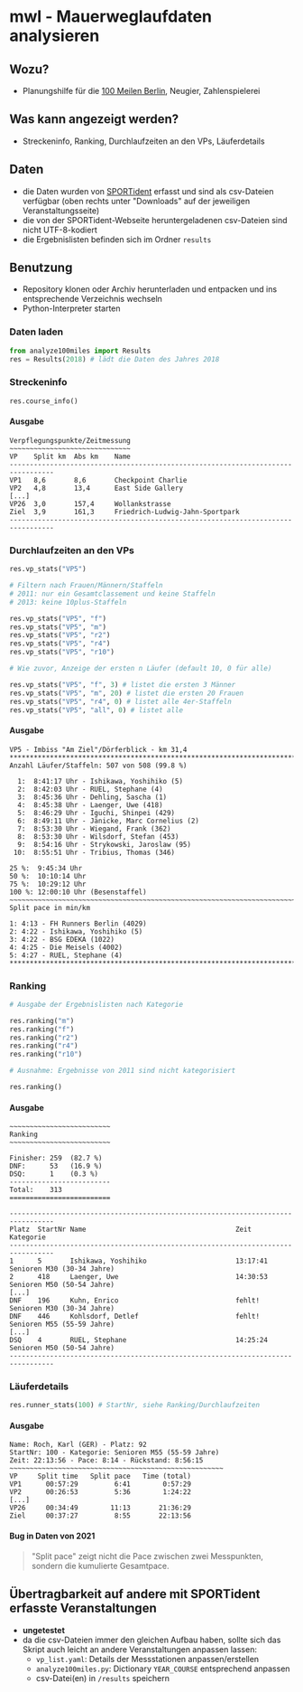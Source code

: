 # mwl - Mauerweglaufdaten analysieren

## Wozu?

* Planungshilfe für die [100 Meilen Berlin](http://100meilen.de/), Neugier, Zahlenspielerei

## Was kann angezeigt werden?

* Streckeninfo, Ranking, Durchlaufzeiten an den VPs, Läuferdetails

## Daten

* die Daten wurden von [SPORTident](https://www.sportident.com/) erfasst und sind als csv-Dateien verfügbar (oben rechts unter "Downloads" auf der jeweiligen Veranstaltungsseite)
* die von der SPORTident-Webseite heruntergeladenen csv-Dateien sind nicht UTF-8-kodiert
* die Ergebnislisten befinden sich im Ordner ``results``

## Benutzung

* Repository klonen oder Archiv herunterladen und entpacken und ins entsprechende Verzeichnis wechseln
* Python-Interpreter starten

### Daten laden

```python
from analyze100miles import Results
res = Results(2018) # lädt die Daten des Jahres 2018
```

### Streckeninfo

```python
res.course_info()
```

#### Ausgabe

```
Verpflegungspunkte/Zeitmessung
~~~~~~~~~~~~~~~~~~~~~~~~~~~~~~
VP    Split km  Abs km    Name
---------------------------------------------------------------------------------
VP1   8,6       8,6       Checkpoint Charlie
VP2   4,8       13,4      East Side Gallery
[...]
VP26  3,0       157,4     Wollankstrasse
Ziel  3,9       161,3     Friedrich-Ludwig-Jahn-Sportpark
---------------------------------------------------------------------------------
```

### Durchlaufzeiten an den VPs

```python
res.vp_stats("VP5")

# Filtern nach Frauen/Männern/Staffeln
# 2011: nur ein Gesamtclassement und keine Staffeln
# 2013: keine 10plus-Staffeln

res.vp_stats("VP5", "f") 
res.vp_stats("VP5", "m") 
res.vp_stats("VP5", "r2")
res.vp_stats("VP5", "r4")
res.vp_stats("VP5", "r10")

# Wie zuvor, Anzeige der ersten n Läufer (default 10, 0 für alle)

res.vp_stats("VP5", "f", 3) # listet die ersten 3 Männer 
res.vp_stats("VP5", "m", 20) # listet die ersten 20 Frauen
res.vp_stats("VP5", "r4", 0) # listet alle 4er-Staffeln
res.vp_stats("VP5", "all", 0) # listet alle
```

#### Ausgabe

```
VP5 - Imbiss "Am Ziel"/Dörferblick - km 31,4
************************************************************************
Anzahl Läufer/Staffeln: 507 von 508 (99.8 %)

  1:  8:41:17 Uhr - Ishikawa, Yoshihiko (5)
  2:  8:42:03 Uhr - RUEL, Stephane (4)
  3:  8:45:36 Uhr - Dehling, Sascha (1)
  4:  8:45:38 Uhr - Laenger, Uwe (418)
  5:  8:46:29 Uhr - Iguchi, Shinpei (429)
  6:  8:49:11 Uhr - Jänicke, Marc Cornelius (2)
  7:  8:53:30 Uhr - Wiegand, Frank (362)
  8:  8:53:30 Uhr - Wilsdorf, Stefan (453)
  9:  8:54:16 Uhr - Strykowski, Jaroslaw (95)
 10:  8:55:51 Uhr - Tribius, Thomas (346)

25 %:  9:45:34 Uhr
50 %:  10:10:14 Uhr
75 %:  10:29:12 Uhr
100 %: 12:00:10 Uhr (Besenstaffel)
~~~~~~~~~~~~~~~~~~~~~~~~~~~~~~~~~~~~~~~~~~~~~~~~~~~~~~~~~~~~~~~~~~~~~~~~
Split pace in min/km

1: 4:13 - FH Runners Berlin (4029)
2: 4:22 - Ishikawa, Yoshihiko (5)
3: 4:22 - BSG EDEKA (1022)
4: 4:25 - Die Meisels (4002)
5: 4:27 - RUEL, Stephane (4)
************************************************************************
```

### Ranking

```python
# Ausgabe der Ergebnislisten nach Kategorie

res.ranking("m")
res.ranking("f")
res.ranking("r2")
res.ranking("r4")
res.ranking("r10")

# Ausnahme: Ergebnisse von 2011 sind nicht kategorisiert

res.ranking()
```

#### Ausgabe

```
~~~~~~~~~~~~~~~~~~~~~~~~~
Ranking 
~~~~~~~~~~~~~~~~~~~~~~~~~

Finisher: 259  (82.7 %)
DNF:      53   (16.9 %)
DSQ:      1    (0.3 %)
-------------------------
Total:    313
=========================

---------------------------------------------------------------------------------
Platz  StartNr Name                                     Zeit       Kategorie
---------------------------------------------------------------------------------
1      5       Ishikawa, Yoshihiko                      13:17:41   Senioren M30 (30-34 Jahre)
2      418     Laenger, Uwe                             14:30:53   Senioren M50 (50-54 Jahre)
[...]
DNF    196     Kuhn, Enrico                             fehlt!     Senioren M30 (30-34 Jahre)
DNF    446     Kohlsdorf, Detlef                        fehlt!     Senioren M55 (55-59 Jahre)
[...]
DSQ    4       RUEL, Stephane                           14:25:24   Senioren M50 (50-54 Jahre)
---------------------------------------------------------------------------------
```

### Läuferdetails

```python
res.runner_stats(100) # StartNr, siehe Ranking/Durchlaufzeiten
```

#### Ausgabe

```
Name: Roch, Karl (GER) - Platz: 92
StartNr: 100 - Kategorie: Senioren M55 (55-59 Jahre)
Zeit: 22:13:56 - Pace: 8:14 - Rückstand: 8:56:15
~~~~~~~~~~~~~~~~~~~~~~~~~~~~~~~~~~~~~~~~~~~~~~~~~~~~~
VP     Split time   Split pace   Time (total)   
VP1      00:57:29         6:41        0:57:29   
VP2      00:26:53         5:36        1:24:22   
[...]
VP26     00:34:49        11:13       21:36:29   
Ziel     00:37:27         8:55       22:13:56   
```

#### Bug in Daten von 2021

> "Split pace" zeigt nicht die Pace zwischen zwei Messpunkten, sondern die kumulierte Gesamtpace.

## Übertragbarkeit auf andere mit SPORTident erfasste Veranstaltungen

* **ungetestet**
* da die csv-Dateien immer den gleichen Aufbau haben, sollte sich das Skript auch leicht an andere Veranstaltungen anpassen lassen:
  * ``vp_list.yaml``: Details der Messstationen anpassen/erstellen
  * ``analyze100miles.py``: Dictionary ``YEAR_COURSE`` entsprechend anpassen
  * csv-Datei(en) in ``/results`` speichern
